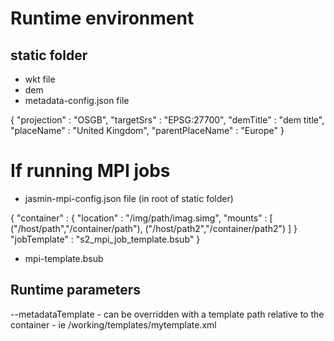 # Runtime environment

## static folder
- wkt file
- dem
- metadata-config.json file

{
    "projection" : "OSGB",
    "targetSrs" : "EPSG:27700",
    "demTitle" : "dem title",
    "placeName" : "United Kingdom",
    "parentPlaceName" : "Europe"
}

# If running MPI jobs
- jasmin-mpi-config.json file (in root of static folder)

{
    "container" : {
        "location" : "/img/path/imag.simg",
        "mounts" : [
            ("/host/path","/container/path"),
            ("/host/path2","/container/path2")
        ]
    }
    "jobTemplate" : "s2_mpi_job_template.bsub"
}

- mpi-template.bsub


## Runtime parameters
--metadataTemplate - can be overridden with a template path relative to the container - ie /working/templates/mytemplate.xml

